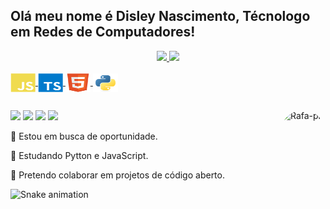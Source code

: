 ## Olá meu nome é Disley Nascimento, Técnologo em Redes de Computadores!
<div align="center">
  <a href="https://github.com/dislley">
  <img height="130em" src="https://github-readme-stats.vercel.app/api?username=dislley&show_icons=true&theme=dark&include_all_commits=true&count_private=true"/>
  <img height="130em" src="https://github-readme-stats.vercel.app/api/top-langs/?username=dislley&layout=compact&langs_count=7&theme=dark"/>
</div>
<div style="display: inline_block"><br>
  <img align="center" alt="Rafa-Js" height="30" width="40" src="https://raw.githubusercontent.com/devicons/devicon/master/icons/javascript/javascript-plain.svg">
  <img align="center" alt="Rafa-Ts" height="30" width="40" src="https://raw.githubusercontent.com/devicons/devicon/master/icons/typescript/typescript-plain.svg">
  <img align="center" alt="Rafa-HTML" height="30" width="40" src="https://raw.githubusercontent.com/devicons/devicon/master/icons/html5/html5-original.svg">
  <img align="center" alt="Rafa-Python" height="30" width="40" src="https://raw.githubusercontent.com/devicons/devicon/master/icons/python/python-original.svg">
</div>
  
  ##
   <img align="right" alt="Rafa-pic" height="150" style="border-radius:50px;" src="https://cdn.discordapp.com/attachments/870723682757140520/917229353115484220/unknown.png">

<div> 
  <a href="https://www.youtube.com/channel/UCI4E4as5ILf7N-YbY_UxFzA/featured" target="_blank"><img src="https://img.shields.io/badge/YouTube-FF0000?style=for-the-badge&logo=youtube&logoColor=white" target="_blank"></a>
  <a href="https://www.instagram.com/disleynunes/" target="_blank"><img src="https://img.shields.io/badge/-Instagram-%23E4405F?style=for-the-badge&logo=instagram&logoColor=white" target="_blank"></a>
 <a href="https://discord.gg/Disley#8333" target="_blank"><img src="https://img.shields.io/badge/Discord-7289DA?style=for-the-badge&logo=discord&logoColor=white" target="_blank"></a> 
  <a href="https://www.linkedin.com/in/disley-nascimento" target="_blank"><img src="https://img.shields.io/badge/-LinkedIn-%230077B5?style=for-the-badge&logo=linkedin&logoColor=white" target="_blank"></a> 
</div>
  
<div>
  
🔭 Estou em busca de oportunidade.

🌱 Estudando Pytton e JavaScript.

👯 Pretendo colaborar em projetos de código aberto.
  
  ![Snake animation](https://github.com/dislley/dislley/blob/output/github-contribution-grid-snake.svg)
 
</div>
